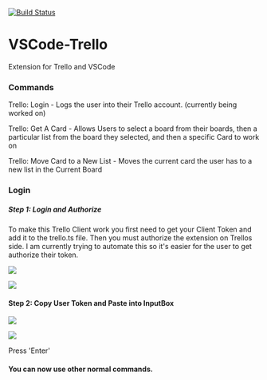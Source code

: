 [![Build Status](https://travis-ci.org/KatVHarris/VSCode-Trello.svg?branch=master)](https://travis-ci.org/KatVHarris/VSCode-Trello)

# VSCode-Trello
Extension for Trello and VSCode

### Commands
Trello: Login - Logs the user into their Trello account. (currently being worked on)

Trello: Get A Card - Allows Users to select a board from their boards, then a particular list from the board they selected, and then a specific Card to work on

Trello: Move Card to a New List - Moves the current card the user has to a new list in the Current Board 

### Login
##### Step 1: Login and Authorize
To make this Trello Client work you first need to get your Client Token and add it to the trello.ts file. 
Then you must authorize the extension on Trellos side. I am currently trying to automate this so it's easier for the user to get authorize their token. 

![](https://github.com/KatVHarris/VSCode-Trello/blob/master/img/TrelloCommandBox.png)

![](https://github.com/KatVHarris/VSCode-Trello/blob/master/img/TrelloLoginSite.png)

#### Step 2: Copy User Token and Paste into InputBox

![](https://github.com/KatVHarris/VSCode-Trello/blob/master/img/TrelloLoginSiteToken.png)

![](https://github.com/KatVHarris/VSCode-Trello/blob/master/img/TrelloPasteLogin.png)

Press 'Enter'

#### You can now use other normal commands. 